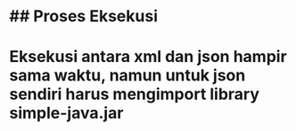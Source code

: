 <h1>## Proses Eksekusi</h1>

# Eksekusi antara xml dan json hampir sama waktu, namun untuk json sendiri harus mengimport library simple-java.jar
